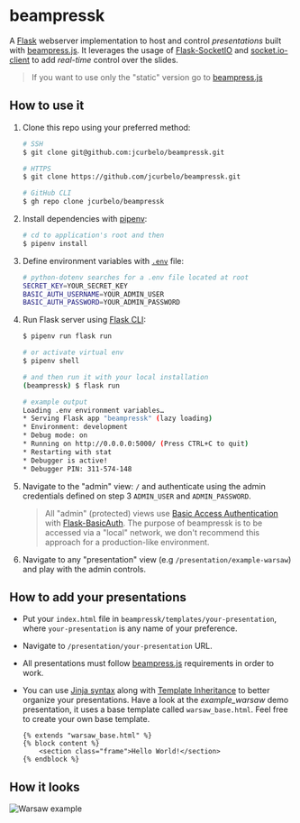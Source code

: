 # beampressk

A [Flask](http://flask.pocoo.org/) webserver implementation to host and control *presentations* built with [beampress.js](https://github.com/jcurbelo/beampress). It leverages the usage of [Flask-SocketIO](https://github.com/miguelgrinberg/Flask-SocketIO) and [socket.io-client](https://github.com/socketio/socket.io-client) to add _real-time_ control over the slides.
> If you want to use only the "static" version go to [beampress.js](https://github.com/jcurbelo/beampress)

## How to use it

1. Clone this repo using your preferred method:

    ```bash
    # SSH
    $ git clone git@github.com:jcurbelo/beampressk.git

    # HTTPS
    $ git clone https://github.com/jcurbelo/beampressk.git

    # GitHub CLI
    $ gh repo clone jcurbelo/beampressk
    ```

2. Install dependencies with [pipenv](https://pipenv.readthedocs.io/en/latest/):

    ```bash
    # cd to application's root and then
    $ pipenv install
    ```

3. Define environment variables with [`.env`](https://pipenv-fork.readthedocs.io/en/latest/advanced.html#automatic-loading-of-env) file:

    ```bash
    # python-dotenv searches for a .env file located at root
    SECRET_KEY=YOUR_SECRET_KEY
    BASIC_AUTH_USERNAME=YOUR_ADMIN_USER
    BASIC_AUTH_PASSWORD=YOUR_ADMIN_PASSWORD
    ```

4. Run Flask server using [Flask CLI](https://flask.palletsprojects.com/en/1.1.x/cli/):

    ```bash
    $ pipenv run flask run

    # or activate virtual env
    $ pipenv shell

    # and then run it with your local installation
    (beampressk) $ flask run

    # example output
    Loading .env environment variables…
    * Serving Flask app "beampressk" (lazy loading)
    * Environment: development
    * Debug mode: on
    * Running on http://0.0.0.0:5000/ (Press CTRL+C to quit)
    * Restarting with stat
    * Debugger is active!
    * Debugger PIN: 311-574-148
    ```

5. Navigate to the "admin" view: `/` and authenticate using the admin credentials defined on step 3 `ADMIN_USER` and `ADMIN_PASSWORD`.
    > All "admin" (protected) views use [Basic Access Authentication](https://en.wikipedia.org/wiki/Basic_access_authentication) with [Flask-BasicAuth](https://flask-basicauth.readthedocs.io/en/latest/). The purpose of beampressk is to be accessed via a "local" network, we don't recommend this approach for a production-like environment.
6. Navigate to any "presentation" view (e.g `/presentation/example-warsaw`) and play with the admin controls.

## How to add your presentations

* Put your `index.html` file in `beampressk/templates/your-presentation`, where `your-presentation` is any name of your preference.
* Navigate to `/presentation/your-presentation` URL.
* All presentations must follow [beampress.js](https://github.com/jcurbelo/beampress) requirements in order to work.
* You can use [Jinja syntax](https://jinja.palletsprojects.com/en/2.11.x/) along with [Template Inheritance](https://flask.palletsprojects.com/en/1.1.x/patterns/templateinheritance/) to better organize your presentations. Have a look at the *example_warsaw* demo presentation, it uses a base template called `warsaw_base.html`. Feel free to create your own base template.

    ```jinja
    {% extends "warsaw_base.html" %}
    {% block content %}
        <section class="frame">Hello World!</section>
    {% endblock %}
    ```

## How it looks

![Warsaw example](img/warsaw-example.gif)
